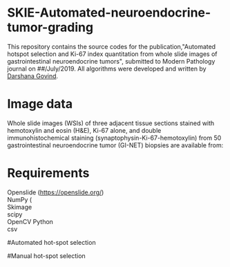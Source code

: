 # SKIE-Automated-neuroendocrine-tumor-grading

This repository contains the source codes for the publication,"Automated hotspot selection and Ki-67 index quantitation from whole slide images of gastrointestinal neuroendocrine tumors", submitted to Modern Pathology journal on ##/July/2019. All algorithms were developed and written by [Darshana Govind](https://github.com/DarshanaGovind).

# Image data

Whole slide images (WSIs) of three adjacent tissue sections stained with hemotoxylin and eosin (H&E), Ki-67 alone, and double immunohistochemical staining (synaptophysin-Ki-67-hemotoxylin) from 50 gastrointestinal neuroendocrine tumor (GI-NET) biopsies are available from:

# Requirements

Openslide (https://openslide.org/)<br/>
NumPy (<br/>
Skimage<br/>
scipy<br/>
OpenCV Python<br/>
csv<br/>


#Automated hot-spot selection

#Manual hot-spot selection




